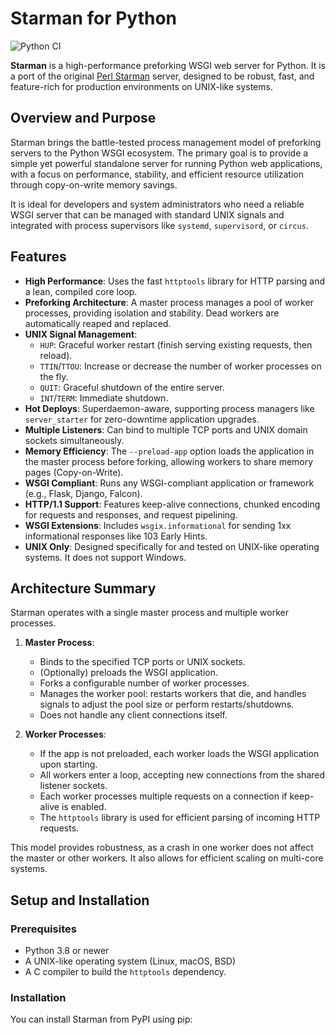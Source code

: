 # Starman for Python

![Python CI](https://github.com/your-repo/starman-python/actions/workflows/python-ci.yml/badge.svg)

**Starman** is a high-performance preforking WSGI web server for Python. It is a port of the original [Perl Starman](https://github.com/miyagawa/Starman) server, designed to be robust, fast, and feature-rich for production environments on UNIX-like systems.

## Overview and Purpose

Starman brings the battle-tested process management model of preforking servers to the Python WSGI ecosystem. The primary goal is to provide a simple yet powerful standalone server for running Python web applications, with a focus on performance, stability, and efficient resource utilization through copy-on-write memory savings.

It is ideal for developers and system administrators who need a reliable WSGI server that can be managed with standard UNIX signals and integrated with process supervisors like `systemd`, `supervisord`, or `circus`.

## Features

-   **High Performance**: Uses the fast `httptools` library for HTTP parsing and a lean, compiled core loop.
-   **Preforking Architecture**: A master process manages a pool of worker processes, providing isolation and stability. Dead workers are automatically reaped and replaced.
-   **UNIX Signal Management**:
    -   `HUP`: Graceful worker restart (finish serving existing requests, then reload).
    -   `TTIN`/`TTOU`: Increase or decrease the number of worker processes on the fly.
    -   `QUIT`: Graceful shutdown of the entire server.
    -   `INT`/`TERM`: Immediate shutdown.
-   **Hot Deploys**: Superdaemon-aware, supporting process managers like `server_starter` for zero-downtime application upgrades.
-   **Multiple Listeners**: Can bind to multiple TCP ports and UNIX domain sockets simultaneously.
-   **Memory Efficiency**: The `--preload-app` option loads the application in the master process before forking, allowing workers to share memory pages (Copy-on-Write).
-   **WSGI Compliant**: Runs any WSGI-compliant application or framework (e.g., Flask, Django, Falcon).
-   **HTTP/1.1 Support**: Features keep-alive connections, chunked encoding for requests and responses, and request pipelining.
-   **WSGI Extensions**: Includes `wsgix.informational` for sending 1xx informational responses like 103 Early Hints.
-   **UNIX Only**: Designed specifically for and tested on UNIX-like operating systems. It does not support Windows.

## Architecture Summary

Starman operates with a single master process and multiple worker processes.

1.  **Master Process**:
    -   Binds to the specified TCP ports or UNIX sockets.
    -   (Optionally) preloads the WSGI application.
    -   Forks a configurable number of worker processes.
    -   Manages the worker pool: restarts workers that die, and handles signals to adjust the pool size or perform restarts/shutdowns.
    -   Does not handle any client connections itself.

2.  **Worker Processes**:
    -   If the app is not preloaded, each worker loads the WSGI application upon starting.
    -   All workers enter a loop, accepting new connections from the shared listener sockets.
    -   Each worker processes multiple requests on a connection if keep-alive is enabled.
    -   The `httptools` library is used for efficient parsing of incoming HTTP requests.

This model provides robustness, as a crash in one worker does not affect the master or other workers. It also allows for efficient scaling on multi-core systems.

## Setup and Installation

### Prerequisites

-   Python 3.8 or newer
-   A UNIX-like operating system (Linux, macOS, BSD)
-   A C compiler to build the `httptools` dependency.

### Installation

You can install Starman from PyPI using pip:


